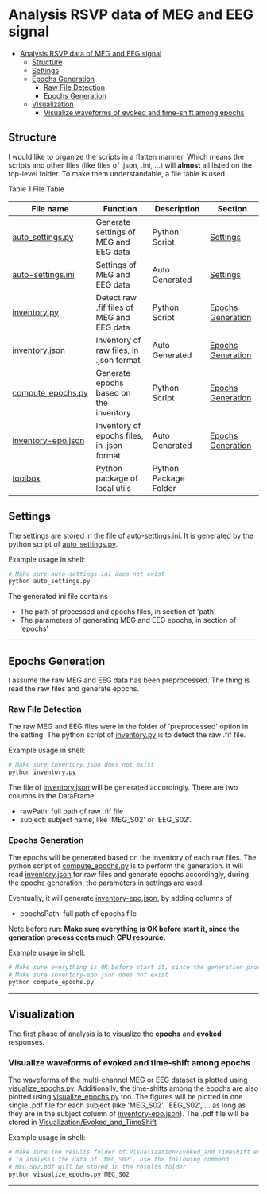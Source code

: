 # Analysis RSVP data of MEG and EEG signal

- [Analysis RSVP data of MEG and EEG signal](#analysis-rsvp-data-of-meg-and-eeg-signal)
  - [Structure](#structure)
  - [Settings](#settings)
  - [Epochs Generation](#epochs-generation)
    - [Raw File Detection](#raw-file-detection)
    - [Epochs Generation](#epochs-generation-1)
  - [Visualization](#visualization)
    - [Visualize waveforms of evoked and time-shift among epochs](#visualize-waveforms-of-evoked-and-time-shift-among-epochs)

## Structure

I would like to organize the scripts in a flatten manner.
Which means the scripts and other files (like files of .json, .ini, ...) will **almost** all listed on the top-level folder.
To make them understandable, a file table is used.

Table 1 File Table

| File name                                  | Function                                   | Description           | Section                                 |
| ------------------------------------------ | ------------------------------------------ | --------------------- | --------------------------------------- |
| [auto_settings.py](./auto_settings.py)     | Generate settings of MEG and EEG data      | Python Script         | [Settings](#settings)                   |
| [auto-settings.ini](./auto-settings.ini)   | Settings of MEG and EEG data               | Auto Generated        | [Settings](#settings)                   |
| [inventory.py](./inventory.py)             | Detect raw .fif files of MEG and EEG data  | Python Script         | [Epochs Generation](#epochs-generation) |
| [inventory.json](./inventory.json)         | Inventory of raw files, in .json format    | Auto Generated        | [Epochs Generation](#epochs-generation) |
| [compute_epochs.py](./compute_epochs.py)   | Generate epochs based on the inventory     | Python Script         | [Epochs Generation](#epochs-generation) |
| [inventory-epo.json](./inventory-epo.json) | Inventory of epochs files, in .json format | Auto Generated        | [Epochs Generation](#epochs-Generation) |
| [toolbox](./toolbox)                       | Python package of local utils              | Python Package Folder |

## Settings

The settings are stored in the file of [auto-settings.ini](./auto-settings.ini).
It is generated by the python script of [auto_settings.py](./auto_settings.py).

Example usage in shell:

```sh
# Make sure auto-settings.ini does not exist
python auto_settings.py
```

The generated ini file contains

- The path of processed and epochs files, in section of 'path'
- The parameters of generating MEG and EEG epochs, in section of 'epochs'

---

## Epochs Generation

I assume the raw MEG and EEG data has been preprocessed.
The thing is read the raw files and generate epochs.

### Raw File Detection

The raw MEG and EEG files were in the folder of 'preprocessed' option in the setting.
The python script of [inventory.py](./inventory.py) is to detect the raw .fif file.

Example usage in shell:

```sh
# Make sure inventory.json does not exist
python inventory.py
```

The file of [inventory.json](./inventory.json) will be generated accordingly.
There are two columns in the DataFrame

- rawPath: full path of raw .fif file
- subject: subject name, like 'MEG_S02' or 'EEG_S02'.

### Epochs Generation

The epochs will be generated based on the inventory of each raw files.
The python script of [compute_epochs.py](./compute_epochs.py) is to perform the generation.
It will read [inventory.json](./inventory.json) for raw files and generate epochs accordingly,
during the epochs generation, the parameters in settings are used.

Eventually, it will generate [inventory-epo.json](./inventory-epo.json),
by adding columns of

- epochsPath: full path of epochs file

Note before run: **Make sure everything is OK before start it, since the generation process costs much CPU resource.**

Example usage in shell:

```sh
# Make sure everything is OK before start it, since the generation process costs much CPU resource
# Make sure inventory-epo.json does not exist
python compute_epochs.py
```

---

## Visualization

The first phase of analysis is to visualize the **epochs** and **evoked** responses.

### Visualize waveforms of evoked and time-shift among epochs

The waveforms of the multi-channel MEG or EEG dataset is plotted using [visualize_epochs.py](./visualize_epochs.py).
Additionally, the time-shifts among the epochs are also plotted using [visualize_epochs.py](./visualize_epochs.py) too.
The figures will be plotted in one single .pdf file for each subject (like 'MEG_S02', 'EEG_S02', ... as long as they are in the subject column of [inventory-epo.json](./inventory-epo.json)).
The .pdf file will be stored in [Visualization/Evoked_and_TimeShift](./Visualization/Evoked_and_TimeShift)

Example usage in shell:

```sh
# Make sure the results folder of Visualization/Evoked_and_TimeShift exists
# To analysis the data of 'MEG_S02', use the following command
# MEG_S02.pdf will be stored in the results folder
python visualize_epochs.py MEG_S02
```

---
